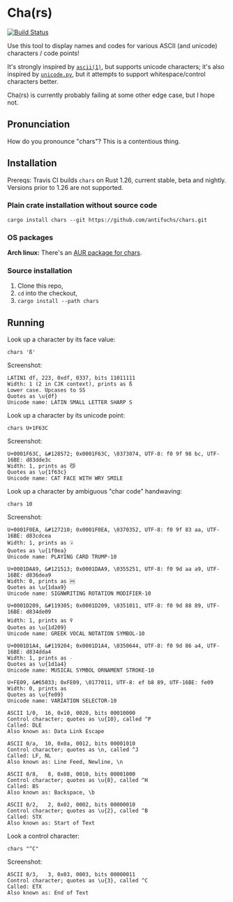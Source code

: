 # Cha(rs)
[![Build Status](https://travis-ci.org/antifuchs/chars.svg?branch=master)](https://travis-ci.org/antifuchs/chars)

Use this tool to display names and codes for various ASCII (and
unicode) characters / code points!

It's strongly inspired by
[`ascii(1)`](http://www.catb.org/esr/ascii/), but supports unicode
characters; it's also inspired by
[`unicode.py`](http://kassiopeia.juls.savba.sk/~garabik/software/unicode/),
but it attempts to support whitespace/control characters better.

Cha(rs) is currently probably failing at some other edge case, but I
hope not.

## Pronunciation

How do you pronounce "chars"? This is a contentious thing.

## Installation

Prereqs: Travis CI builds `chars` on Rust 1.26, current stable, beta
and nightly. Versions prior to 1.26 are not supported.

### Plain crate installation without source code

`cargo install chars --git https://github.com/antifuchs/chars.git`

### OS packages

**Arch linux:** There's an [AUR package for chars](https://aur.archlinux.org/packages/chars/).

### Source installation
1. Clone this repo,
2. `cd` into the checkout,
3. `cargo install --path chars`

## Running

Look up a character by its face value:

`chars 'ß'`

Screenshot:
```
LATIN1 df, 223, 0xdf, 0337, bits 11011111
Width: 1 (2 in CJK context), prints as ß
Lower case. Upcases to SS
Quotes as \u{df}
Unicode name: LATIN SMALL LETTER SHARP S
```

Look up a character by its unicode point:

`chars U+1F63C`

Screenshot:
```
U+0001F63C, &#128572; 0x0001F63C, \0373074, UTF-8: f0 9f 98 bc, UTF-16BE: d83dde3c
Width: 1, prints as 😼
Quotes as \u{1f63c}
Unicode name: CAT FACE WITH WRY SMILE
```

Look up a character by ambiguous "char code" handwaving:

`chars 10`

Screenshot:
```
U+0001F0EA, &#127210; 0x0001F0EA, \0370352, UTF-8: f0 9f 83 aa, UTF-16BE: d83cdcea
Width: 1, prints as 🃪
Quotes as \u{1f0ea}
Unicode name: PLAYING CARD TRUMP-10

U+0001DAA9, &#121513; 0x0001DAA9, \0355251, UTF-8: f0 9d aa a9, UTF-16BE: d836dea9
Width: 0, prints as 𝪩
Quotes as \u{1daa9}
Unicode name: SIGNWRITING ROTATION MODIFIER-10

U+0001D209, &#119305; 0x0001D209, \0351011, UTF-8: f0 9d 88 89, UTF-16BE: d834de09
Width: 1, prints as 𝈉
Quotes as \u{1d209}
Unicode name: GREEK VOCAL NOTATION SYMBOL-10

U+0001D1A4, &#119204; 0x0001D1A4, \0350644, UTF-8: f0 9d 86 a4, UTF-16BE: d834dda4
Width: 1, prints as 𝆤
Quotes as \u{1d1a4}
Unicode name: MUSICAL SYMBOL ORNAMENT STROKE-10

U+FE09, &#65033; 0xFE09, \0177011, UTF-8: ef b8 89, UTF-16BE: fe09
Width: 0, prints as ︉
Quotes as \u{fe09}
Unicode name: VARIATION SELECTOR-10

ASCII 1/0,  16, 0x10, 0020, bits 00010000
Control character; quotes as \u{10}, called ^P
Called: DLE
Also known as: Data Link Escape

ASCII 0/a,  10, 0x0a, 0012, bits 00001010
Control character; quotes as \n, called ^J
Called: LF, NL
Also known as: Line Feed, Newline, \n

ASCII 0/8,   8, 0x08, 0010, bits 00001000
Control character; quotes as \u{8}, called ^H
Called: BS
Also known as: Backspace, \b

ASCII 0/2,   2, 0x02, 0002, bits 00000010
Control character; quotes as \u{2}, called ^B
Called: STX
Also known as: Start of Text
```

Look a control character:

`chars "^C"`

Screenshot:
```
ASCII 0/3,   3, 0x03, 0003, bits 00000011
Control character; quotes as \u{3}, called ^C
Called: ETX
Also known as: End of Text
```
